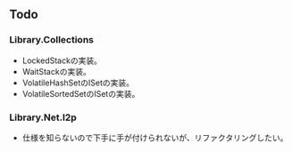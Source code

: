 ## Todo

###  Library.Collections

* LockedStackの実装。
* WaitStackの実装。
* VolatileHashSetのISetの実装。
* VolatileSortedSetのISetの実装。

###  Library.Net.I2p

* 仕様を知らないので下手に手が付けられないが、リファクタリングしたい。
